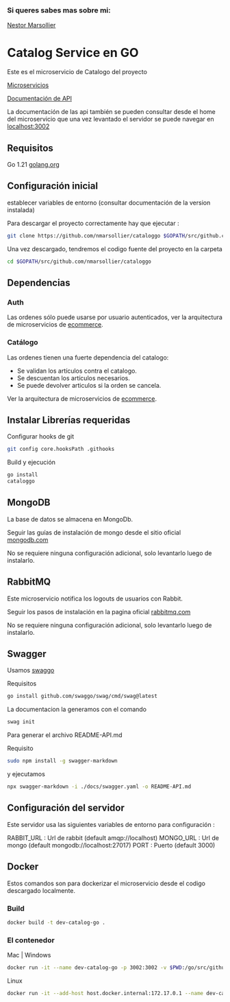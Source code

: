 ### Si queres sabes mas sobre mi:
[Nestor Marsollier](https://github.com/nmarsollier/profile)

# Catalog Service en GO

Este es el microservicio de Catalogo del proyecto

[Microservicios](https://github.com/nmarsollier/ecommerce)


[Documentación de API](./README-API.md)

La documentación de las api también se pueden consultar desde el home del microservicio
que una vez levantado el servidor se puede navegar en [localhost:3002](http://localhost:3002/docs/index.html)

## Requisitos

Go 1.21  [golang.org](https://golang.org/doc/install)


## Configuración inicial

establecer variables de entorno (consultar documentación de la version instalada)

Para descargar el proyecto correctamente hay que ejecutar :

```bash
git clone https://github.com/nmarsollier/cataloggo $GOPATH/src/github.com/nmarsollier/cataloggo
```

Una vez descargado, tendremos el codigo fuente del proyecto en la carpeta

```bash
cd $GOPATH/src/github.com/nmarsollier/cataloggo
```


## Dependencias

### Auth

Las ordenes sólo puede usarse por usuario autenticados, ver la arquitectura de microservicios de [ecommerce](https://github.com/nmarsollier/ecommerce).

### Catálogo

Las ordenes tienen una fuerte dependencia del catalogo:

- Se validan los artículos contra el catalogo.
- Se descuentan los artículos necesarios.
- Se puede devolver articulos si la orden se cancela.

Ver la arquitectura de microservicios de [ecommerce](https://github.com/nmarsollier/ecommerce).


## Instalar Librerías requeridas

Configurar hooks de git

```bash
git config core.hooksPath .githooks
```

Build y ejecución

```bash
go install
cataloggo
```

## MongoDB

La base de datos se almacena en MongoDb.

Seguir las guías de instalación de mongo desde el sitio oficial [mongodb.com](https://www.mongodb.com/download-center#community)

No se requiere ninguna configuración adicional, solo levantarlo luego de instalarlo.

## RabbitMQ

Este microservicio notifica los logouts de usuarios con Rabbit.

Seguir los pasos de instalación en la pagina oficial [rabbitmq.com](https://www.rabbitmq.com/)

No se requiere ninguna configuración adicional, solo levantarlo luego de instalarlo.

## Swagger

Usamos [swaggo](https://github.com/swaggo/swag)

Requisitos 

```bash
go install github.com/swaggo/swag/cmd/swag@latest
```

La documentacion la generamos con el comando

```bash
swag init
```

Para generar el archivo README-API.md

Requisito 

```bash
sudo npm install -g swagger-markdown
```

y ejecutamos 

```bash
npx swagger-markdown -i ./docs/swagger.yaml -o README-API.md
```

## Configuración del servidor

Este servidor usa las siguientes variables de entorno para configuración :

RABBIT_URL : Url de rabbit (default amqp://localhost)
MONGO_URL : Url de mongo (default mongodb://localhost:27017)
PORT : Puerto (default 3000)

## Docker

Estos comandos son para dockerizar el microservicio desde el codigo descargado localmente.

### Build

```bash
docker build -t dev-catalog-go .
```

### El contenedor

Mac | Windows
```bash
docker run -it --name dev-catalog-go -p 3002:3002 -v $PWD:/go/src/github.com/nmarsollier/cataloggo dev-catalog-go
```

Linux
```bash
docker run -it --add-host host.docker.internal:172.17.0.1 --name dev-catalog-go -p 3002:3002 -v $PWD:/go/src/github.com/nmarsollier/cataloggo dev-catalog-go
```